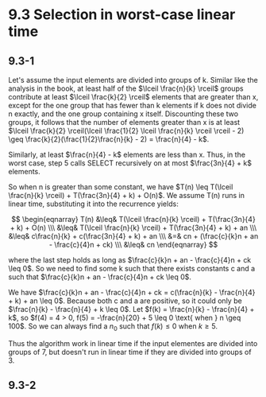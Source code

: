 # 9.3 Selection in worst-case linear time
## 9.3-1
Let's assume the input elements are divided into groups of k. Similar like the analysis in the book, at least half of the $\lceil \frac{n}{k} \rceil$ groups contribute at least $\lceil \frac{k}{2} \rceil$ elements that are greater than x, except for the one group that has fewer than k elements if k does not divide n exactly, and the one group containing x itself. Discounting these two groups, it follows that the number of elements greater than x is at least $\lceil \frac{k}{2} \rceil(\lceil \frac{1}{2} \lceil \frac{n}{k} \rceil \rceil - 2) \geq \frac{k}{2}(\frac{1}{2}\frac{n}{k} - 2) = \frac{n}{4} - k$.

Similarly, at least $\frac{n}{4} - k$ elements are less than x. Thus, in the worst case, step 5 calls SELECT recursively on at most $\frac{3n}{4} + k$ elements.

So when n is greater than some constant, we have $T(n) \leq T(\lceil \frac{n}{k} \rceil) + T(\frac{3n}{4} + k) + O(n)$. We assume T(n) runs in linear time, substituting it into the recurrence yields:

$$
\begin{eqnarray}
T(n) &\leq& T(\lceil \frac{n}{k} \rceil) + T(\frac{3n}{4} + k) + O(n) \\\
&\leq& T(\lceil \frac{n}{k} \rceil) + T(\frac{3n}{4} + k) + an \\\
&\leq& c\frac{n}{k} + c(\frac{3n}{4} + k) + an \\\
&=& cn + (\frac{c}{k}n + an - \frac{c}{4}n + ck) \\\
&\leq& cn
\end{eqnarray}
$$

where the last step holds as long as $\frac{c}{k}n + an - \frac{c}{4}n + ck \leq 0$. So we need to find some k such that there exists constants c and a such that $\frac{c}{k}n + an - \frac{c}{4}n + ck \leq 0$.

We have $\frac{c}{k}n + an - \frac{c}{4}n + ck = c(\frac{n}{k} - \frac{n}{4} + k) + an \leq 0$. Because both c and a are positive, so it could only be $\frac{n}{k} - \frac{n}{4} + k \leq 0$. Let $f(k) = \frac{n}{k} - \frac{n}{4} + k$, so $f(4) = 4 > 0, f(5) = -\frac{n}{20} + 5 \leq 0 \text{ when } n \geq 100$. So we can always find a $n_0$ such that $f(k) \leq 0$ when $k \geq 5$.

Thus the algorithm work in linear time if the input elementes are divided into groups of 7, but doesn't run in linear time if they are divided into groups of 3.

## 9.3-2
